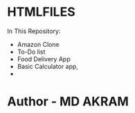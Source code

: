 # HTMLFILES
In This Repository:
- Amazon Clone
- To-Do list
- Food Delivery App
- Basic Calculator app,
- 
# Author - MD AKRAM
